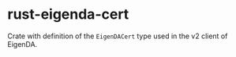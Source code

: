 # rust-eigenda-cert

Crate with definition of the `EigenDACert` type used in the v2 client of EigenDA.
